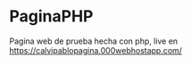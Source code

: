 # PaginaPHP
Pagina web de prueba hecha con php,
live en https://calvipablopagina.000webhostapp.com/
